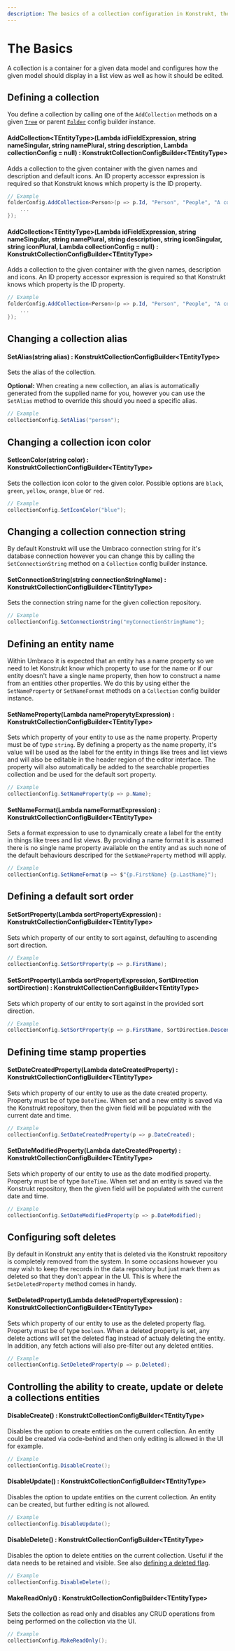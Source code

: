 ```yaml
---
description: The basics of a collection configuration in Konstrukt, the back office UI builder for Umbraco.
---
```


# The Basics

A collection is a container for a given data model and configures how the given model should display in a list view as well as how it should be edited.

## Defining a collection

You define a collection by calling one of the `AddCollection` methods on a given [`Tree`](trees.md) or parent [`Folder`](folders.md) config builder instance.

#### **AddCollection&lt;TEntityType&gt;(Lambda idFieldExpression, string nameSingular, string namePlural, string description, Lambda collectionConfig = null) : KonstruktCollectionConfigBuilder&lt;TEntityType&gt;**

Adds a collection to the given container with the given names and description and default icons. An ID property accessor expression is required so that Konstrukt knows which property is the ID property.

````csharp
// Example
folderConfig.AddCollection<Person>(p => p.Id, "Person", "People", "A collection of people", collectionConfig => {
    ...
});
````

#### **AddCollection&lt;TEntityType&gt;(Lambda idFieldExpression, string nameSingular, string namePlural, string description, string iconSingular, string iconPlural, Lambda collectionConfig = null) : KonstruktCollectionConfigBuilder&lt;TEntityType&gt;**

Adds a collection to the given container with the given names, description and icons. An ID property accessor expression is required so that Konstrukt knows which property is the ID property.

````csharp
// Example
folderConfig.AddCollection<Person>(p => p.Id, "Person", "People", "A collection of people", "icon-umb-users", "icon-umb-users", collectionConfig => {
    ...
});
````

## Changing a collection alias

#### **SetAlias(string alias) : KonstruktCollectionConfigBuilder&lt;TEntityType&gt;**

Sets the alias of the collection.  

**Optional:** When creating a new collection, an alias is automatically generated from the supplied name for you, however you can use the `SetAlias` method to override this should you need a specific alias.

````csharp
// Example
collectionConfig.SetAlias("person");
````

## Changing a collection icon color

#### **SetIconColor(string color) : KonstruktCollectionConfigBuilder&lt;TEntityType&gt;**

Sets the collection icon color to the given color.  Possible options are `black`, `green`, `yellow`, `orange`, `blue` or `red`.

````csharp
// Example
collectionConfig.SetIconColor("blue");
````

## Changing a collection connection string

By default Konstrukt will use the Umbraco connection string for it's database connection however you can change this by calling the `SetConnectionString` method on a `Collection` config builder instance.

#### **SetConnectionString(string connectionStringName) : KonstruktCollectionConfigBuilder&lt;TEntityType&gt;**

Sets the connection string name for the given collection repository.

````csharp
// Example
collectionConfig.SetConnectionString("myConnectionStringName");
````

## Defining an entity name

Within Umbraco it is expected that an entity has a name property so we need to let Konstrukt know which property to use for the name or if our entity doesn't have a single name property, then how to construct a name from an entities other properties. We do this by using either the `SetNameProperty` or `SetNameFormat` methods on a `Collection` config builder instance.

#### **SetNameProperty(Lambda nameProperytyExpression) : KonstruktCollectionConfigBuilder&lt;TEntityType&gt;**

Sets which property of your entity to use as the name property. Property must be of type `string`. By defining a property as the name property, it's value will be used as the label for the entity in things like trees and list views and will also be editable in the header region of the editor interface. The property will also automatically be added to the searchable properties collection and be used for the default sort property.

````csharp
// Example
collectionConfig.SetNameProperty(p => p.Name);
````

#### **SetNameFormat(Lambda nameFormatExpression) : KonstruktCollectionConfigBuilder&lt;TEntityType&gt;**

Sets a format expression to use to dynamically create a label for the entity in things like trees and list views. By providing a name format it is assumed there is no single name property available on the entity and as such none of the default behaviours descriped for the `SetNameProperty` method will apply.

````csharp
// Example
collectionConfig.SetNameFormat(p => $"{p.FirstName} {p.LastName}");
````

## Defining a default sort order

#### **SetSortProperty(Lambda sortPropertyExpression) : KonstruktCollectionConfigBuilder&lt;TEntityType&gt;**

Sets which property of our entity to sort against, defaulting to ascending sort direction.

````csharp
// Example
collectionConfig.SetSortProperty(p => p.FirstName);
````

#### **SetSortProperty(Lambda sortPropertyExpression, SortDirection sortDirection) : KonstruktCollectionConfigBuilder&lt;TEntityType&gt;**

Sets which property of our entity to sort against in the provided sort direction.

````csharp
// Example
collectionConfig.SetSortProperty(p => p.FirstName, SortDirection.Descending);
````

## Defining time stamp properties

#### **SetDateCreatedProperty(Lambda dateCreatedProperty) : KonstruktCollectionConfigBuilder&lt;TEntityType&gt;**

Sets which property of our entity to use as the date created property. Property must be of type `DateTime`. When set and a new entity is saved via the Konstrukt repository, then the given field will be populated with the current date and time.

````csharp
// Example
collectionConfig.SetDateCreatedProperty(p => p.DateCreated);
````

#### **SetDateModifiedProperty(Lambda dateCreatedProperty) : KonstruktCollectionConfigBuilder&lt;TEntityType&gt;**

Sets which property of our entity to use as the date modified property. Property must be of type `DateTime`. When set and an entity is saved via the Konstrukt repository, then the given field will be populated with the current date and time.

````csharp
// Example
collectionConfig.SetDateModifiedProperty(p => p.DateModified);
````

## Configuring soft deletes

By default in Konstrukt any entity that is deleted via the Konstrukt repository is completely removed from the system. In some occasions however you may wish to keep the records in the data repository but just mark them as deleted so that they don't appear in the UI. This is where the `SetDeletedProperty` method comes in handy.

#### **SetDeletedProperty(Lambda deletedPropertyExpression) : KonstruktCollectionConfigBuilder&lt;TEntityType&gt;**

Sets which property of our entity to use as the deleted property flag. Property must be of type `boolean`. When a deleted property is set, any delete actions will set the deleted flag instead of actualy deleting the entity. In addition, any fetch actions will also pre-filter out any deleted entities.

````csharp
// Example
collectionConfig.SetDeletedProperty(p => p.Deleted);
````

## Controlling the ability to create, update or delete a collections entities

#### **DisableCreate() : KonstruktCollectionConfigBuilder&lt;TEntityType&gt;**

Disables the option to create entities on the current collection. An entity could be created via code-behind and then only editing is allowed in the UI for example.

````csharp
// Example
collectionConfig.DisableCreate();
````

#### **DisableUpdate() : KonstruktCollectionConfigBuilder&lt;TEntityType&gt;**

Disables the option to update entities on the current collection. An entity can be created, but further editing is not allowed. 

````csharp
// Example
collectionConfig.DisableUpdate();
````

#### **DisableDelete() : KonstruktCollectionConfigBuilder&lt;TEntityType&gt;**

Disables the option to delete entities on the current collection. Useful if the data needs to be retained and visible. See also [defining a deleted flag](#defining-a-deleted-flag).

````csharp
// Example
collectionConfig.DisableDelete();
````

#### **MakeReadOnly() : KonstruktCollectionConfigBuilder&lt;TEntityType&gt;**

Sets the collection as read only and disables any CRUD operations from being performed on the collection via the UI.

````csharp
// Example
collectionConfig.MakeReadOnly();
````